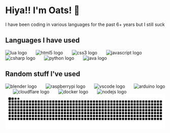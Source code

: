 # Hiya!! I'm Oats! 👋
I have been coding in various languages for the past 6+ years but I still suck

<h2 align="left">Languages I have used</h2>
<div align="left">
  <img src="https://skillicons.dev/icons?i=lua" height="40" alt="lua logo"  />
  <img width="20" />
  <img src="https://skillicons.dev/icons?i=html" height="40" alt="html5 logo"  />
  <img width="20" />
  <img src="https://skillicons.dev/icons?i=css" height="40" alt="css3 logo"  />
  <img width="20" />
  <img src="https://skillicons.dev/icons?i=js" height="40" alt="javascript logo"  />
  <img width="20" />
  <img src="https://skillicons.dev/icons?i=cs" height="40" alt="csharp logo"  />
  <img width="20" />
  <img src="https://skillicons.dev/icons?i=py" height="40" alt="python logo"  />
  <img width="20" />
  <img src="https://skillicons.dev/icons?i=java" height="40" alt="java logo"  />
</div>

<h2 align="left">Random stuff I've used</h2>
<div align="left">
  <img src="https://skillicons.dev/icons?i=blender" height="40" alt="blender logo"  />
  <img width="20" />
  <img src="https://skillicons.dev/icons?i=raspberrypi" height="40" alt="raspberrypi logo"  />
  <img width="20" />
  <img src="https://skillicons.dev/icons?i=vscode" height="40" alt="vscode logo"  />
  <img width="20" />
  <img src="https://skillicons.dev/icons?i=arduino" height="40" alt="arduino logo"  />
  <img width="20" />
  <img src="https://skillicons.dev/icons?i=cloudflare" height="40" alt="cloudflare logo"  />
  <img width="20" />
  <img src="https://skillicons.dev/icons?i=docker" height="40" alt="docker logo"  />
  <img width="20" />
  <img src="https://skillicons.dev/icons?i=nodejs" height="40" alt="nodejs logo"  />
</div>
<div align="left">
<img src="https://raw.githubusercontent.com/oatmiwk/oatmiwk/output/github-contribution-grid-snake.svg" alt="Snake animation" />
</div>

